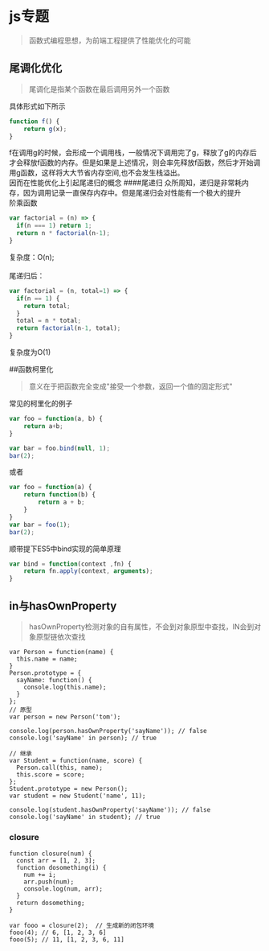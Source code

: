 # js专题

> 函数式编程思想，为前端工程提供了性能优化的可能

## 尾调化优化

> 尾调化是指某个函数在最后调用另外一个函数

具体形式如下所示

``` javascript 
function f() {
	return g(x);
}

```

f在调用g的时候，会形成一个调用栈，一般情况下调用完了g，释放了g的内存后才会释放f函数的内存。但是如果是上述情况，则会率先释放f函数，然后才开始调用g函数，这样将大大节省内存空间,也不会发生栈溢出。<br/>
因而在性能优化上引起尾递归的概念
####尾递归
众所周知，递归是非常耗内存，因为调用记录一直保存内存中。但是尾递归会对性能有一个极大的提升<br/>
阶乘函数

``` javascript
var factorial = (n) => {
  if(n === 1) return 1;
  return n * factorial(n-1);
}
```
复杂度：O(n);<br/><br/>
尾递归后：

```javascript
var factorial = (n, total=1) => {
  if(n == 1) {
    return total;
  }
  total = n * total;
  return factorial(n-1, total);
}
```
复杂度为O(1)


##函数柯里化
>意义在于把函数完全变成"接受一个参数，返回一个值的固定形式"

常见的柯里化的例子

```javascript
var foo = function(a, b) {
	return a+b;
}

var bar = foo.bind(null, 1);
bar(2);
```
或者

```javascript
var foo = function(a) {
	return function(b) {
		return a + b;
	}
}
var bar = foo(1);
bar(2);
```
顺带提下ES5中bind实现的简单原理

```javascript
var bind = function(context ,fn) {
	return fn.apply(context, arguments);
}
```

## in与hasOwnProperty

> hasOwnProperty检测对象的自有属性，不会到对象原型中查找，IN会到对象原型链依次查找

```
var Person = function(name) {
  this.name = name;
}
Person.prototype = {
  sayName: function() {
    console.log(this.name);
  }
};
// 原型
var person = new Person('tom');

console.log(person.hasOwnProperty('sayName')); // false
console.log('sayName' in person); // true

// 继承
var Student = function(name, score) {
  Person.call(this, name);
  this.score = score;
};
Student.prototype = new Person();
var student = new Student('name', 11);

console.log(student.hasOwnProperty('sayName')); // false
console.log('sayName' in student); // true
```

### closure

```
function closure(num) {
  const arr = [1, 2, 3];
  function dosomething(i) {
    num += i;
    arr.push(num);
    console.log(num, arr);
  }
  return dosomething;
}

var fooo = closure(2);  // 生成新的闭包环境
fooo(4); // 6, [1, 2, 3, 6]
fooo(5); // 11, [1, 2, 3, 6, 11]
```